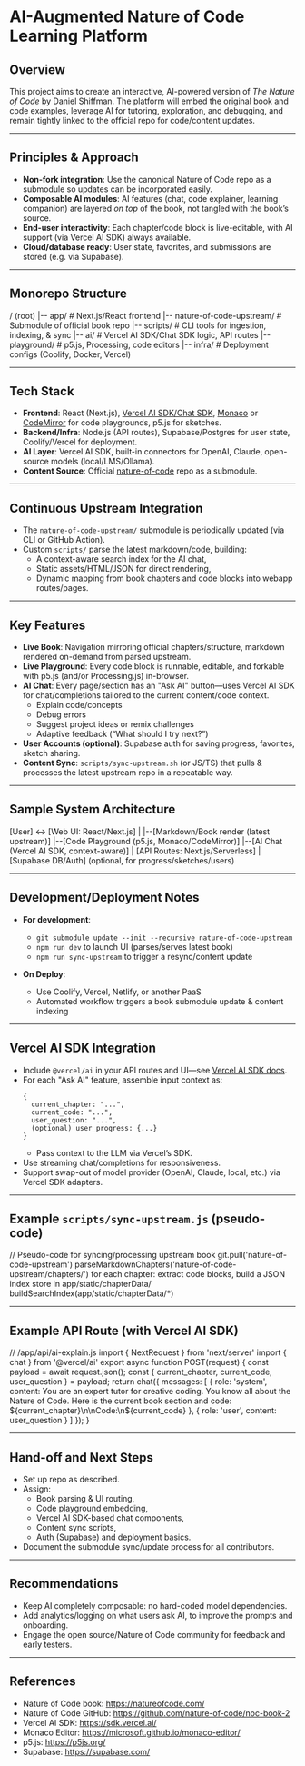 # AI-Augmented Nature of Code Learning Platform

## Overview

This project aims to create an interactive, AI-powered version of *The Nature of Code* by Daniel Shiffman. The platform will embed the original book and code examples, leverage AI for tutoring, exploration, and debugging, and remain tightly linked to the official repo for code/content updates.

---

## Principles & Approach

- **Non-fork integration**: Use the canonical Nature of Code repo as a submodule so updates can be incorporated easily.
- **Composable AI modules**: AI features (chat, code explainer, learning companion) are layered *on top* of the book, not tangled with the book’s source.
- **End-user interactivity**: Each chapter/code block is live-editable, with AI support (via Vercel AI SDK) always available.
- **Cloud/database ready**: User state, favorites, and submissions are stored (e.g. via Supabase).

---

## Monorepo Structure

/ (root)
|-- app/ # Next.js/React frontend
|-- nature-of-code-upstream/ # Submodule of official book repo
|-- scripts/ # CLI tools for ingestion, indexing, & sync
|-- ai/ # Vercel AI SDK/Chat SDK logic, API routes
|-- playground/ # p5.js, Processing, code editors
|-- infra/ # Deployment configs (Coolify, Docker, Vercel)


---

## Tech Stack

- **Frontend**: React (Next.js), [Vercel AI SDK/Chat SDK](https://sdk.vercel.ai/), [Monaco](https://microsoft.github.io/monaco-editor/) or [CodeMirror](https://codemirror.net/) for code playgrounds, p5.js for sketches.
- **Backend/Infra**: Node.js (API routes), Supabase/Postgres for user state, Coolify/Vercel for deployment.
- **AI Layer**: Vercel AI SDK, built-in connectors for OpenAI, Claude, open-source models (local/LMS/Ollama).
- **Content Source**: Official [nature-of-code](https://github.com/nature-of-code/noc-book-2) repo as a submodule.

---

## Continuous Upstream Integration

- The `nature-of-code-upstream/` submodule is periodically updated (via CLI or GitHub Action).
- Custom `scripts/` parse the latest markdown/code, building:
  - A context-aware search index for the AI chat,
  - Static assets/HTML/JSON for direct rendering,
  - Dynamic mapping from book chapters and code blocks into webapp routes/pages.

---

## Key Features

- **Live Book**: Navigation mirroring official chapters/structure, markdown rendered on-demand from parsed upstream.
- **Live Playground**: Every code block is runnable, editable, and forkable with p5.js (and/or Processing.js) in-browser.
- **AI Chat**: Every page/section has an "Ask AI" button—uses Vercel AI SDK for chat/completions tailored to the current content/code context.
    - Explain code/concepts
    - Debug errors
    - Suggest project ideas or remix challenges
    - Adaptive feedback (“What should I try next?”)
- **User Accounts (optional)**: Supabase auth for saving progress, favorites, sketch sharing.
- **Content Sync**: `scripts/sync-upstream.sh` (or JS/TS) that pulls & processes the latest upstream repo in a repeatable way.

---

## Sample System Architecture

[User] <-> [Web UI: React/Next.js]
|
|--[Markdown/Book render (latest upstream)]
|--[Code Playground (p5.js, Monaco/CodeMirror)]
|--[AI Chat (Vercel AI SDK, context-aware)]
|
[API Routes: Next.js/Serverless]
|
[Supabase DB/Auth] (optional, for progress/sketches/users)


---

## Development/Deployment Notes

- **For development**:  
  - `git submodule update --init --recursive nature-of-code-upstream`
  - `npm run dev` to launch UI (parses/serves latest book)
  - `npm run sync-upstream` to trigger a resync/content update
  
- **On Deploy**:  
  - Use Coolify, Vercel, Netlify, or another PaaS
  - Automated workflow triggers a book submodule update & content indexing

---

## Vercel AI SDK Integration

- Include `@vercel/ai` in your API routes and UI—see [Vercel AI SDK docs](https://sdk.vercel.ai/).
- For each "Ask AI" feature, assemble input context as:
    ```
    {
      current_chapter: "...",
      current_code: "...",
      user_question: "...",
      (optional) user_progress: {...}
    }
    ```
  - Pass context to the LLM via Vercel’s SDK.
- Use streaming chat/completions for responsiveness.
- Support swap-out of model provider (OpenAI, Claude, local, etc.) via Vercel SDK adapters.

---

## Example `scripts/sync-upstream.js` (pseudo-code)

// Pseudo-code for syncing/processing upstream book
git.pull('nature-of-code-upstream')
parseMarkdownChapters('nature-of-code-upstream/chapters/')
for each chapter:
extract code blocks, build a JSON index
store in app/static/chapterData/
buildSearchIndex(app/static/chapterData/*)


---

## Example API Route (with Vercel AI SDK)

// /app/api/ai-explain.js
import { NextRequest } from 'next/server'
import { chat } from '@vercel/ai'
export async function POST(request) {
const payload = await request.json();
const { current_chapter, current_code, user_question } = payload;
return chat({
messages: [
{ role: 'system', content: You are an expert tutor for creative coding. You know all about the Nature of Code. Here is the current book section and code: ${current_chapter}\n\nCode:\n${current_code} },
{ role: 'user', content: user_question }
]
});
}


---

## Hand-off and Next Steps

- Set up repo as described.
- Assign:  
    - Book parsing & UI routing,
    - Code playground embedding,
    - Vercel AI SDK-based chat components,
    - Content sync scripts,
    - Auth (Supabase) and deployment basics.
- Document the submodule sync/update process for all contributors.

---

## Recommendations

- Keep AI completely composable: no hard-coded model dependencies.
- Add analytics/logging on what users ask AI, to improve the prompts and onboarding.
- Engage the open source/Nature of Code community for feedback and early testers.

---

## References

- Nature of Code book: https://natureofcode.com/
- Nature of Code GitHub: https://github.com/nature-of-code/noc-book-2
- Vercel AI SDK: https://sdk.vercel.ai/
- Monaco Editor: https://microsoft.github.io/monaco-editor/
- p5.js: https://p5js.org/
- Supabase: https://supabase.com/
